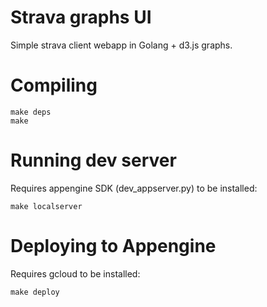 # Strava graphs UI

Simple strava client webapp in Golang + d3.js graphs.

# Compiling

    make deps
    make 

# Running dev server

Requires appengine SDK (dev_appserver.py) to be installed:

    make localserver

# Deploying to Appengine

Requires gcloud to be installed:

    make deploy